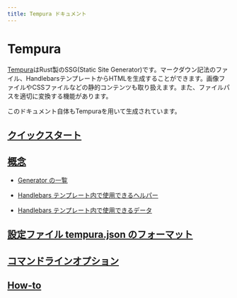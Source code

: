 ```yaml
---
title: Tempura ドキュメント
---
```


# Tempura

[Tempura](https://github.com/yuma140902/tempura)はRust製のSSG(Static Site Generator)です。マークダウン記法のファイル、HandlebarsテンプレートからHTMLを生成することができます。画像ファイルやCSSファイルなどの静的コンテンツも取り扱えます。また、ファイルパスを適切に変換する機能があります。

このドキュメント自体もTempuraを用いて生成されています。

## [クイックスタート](quick-start.html)

## [概念](concepts.html)

- [Generator の一覧](generator-list.html)

- [Handlebars テンプレート内で使用できるヘルパー](handlebars-helper-list.html)

- [Handlebars テンプレート内で使用できるデータ](handlebars-data-list.html)

## [設定ファイル tempura.json のフォーマット](tempura-json.html)

## [コマンドラインオプション](cli.html)

## [How-to](howto.html)
